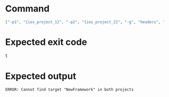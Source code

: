 # Command
```json
["-p1", "{ios_project_1}", "-p2", "{ios_project_2}", "-g", "headers", "-t", "NewFramework", "-f", "markdown", "-v"]
```

# Expected exit code
1

# Expected output
```
ERROR: Cannot find target "NewFramework" in both projects

```
